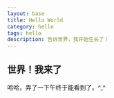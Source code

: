```yaml
---
layout: base
title: Hello World
category: hello
tags: hello
description: 告诉世界，我开始生长了！
---
```


## 世界！我来了
哈哈，弄了一下午终于能看到了。^_^
